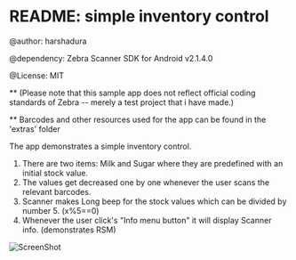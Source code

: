 README: simple inventory control 
===============================

@author: harshadura

@dependency: Zebra Scanner SDK for Android v2.1.4.0

@License: MIT 

** (Please note that this sample app does not reflect official coding standards of Zebra -- merely a test project that i have made.)

** Barcodes and other resources used for the app can be found in the 'extras' folder

The app demonstrates a simple inventory control.
1) There are two items: Milk and Sugar where they are predefined with an initial stock value. 
2) The values get decreased one by one whenever the user scans the relevant barcodes.
3) Scanner makes Long beep for the stock values which can be divided by number 5.   (x%5==0)
4) Whenever the user click's "Info menu button" it will display Scanner info. (demonstrates RSM)



![ScreenShot](https://raw.github.com/harshadura/zebra-scanner-simpleinventory/master/extras/device-2017-10-31-180000.png)

